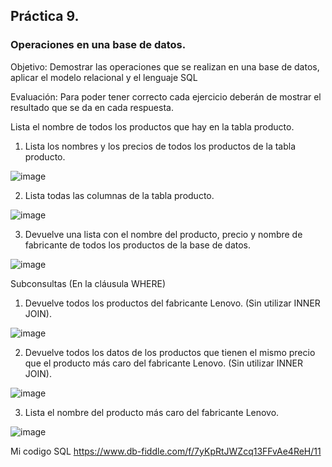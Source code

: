 ## Práctica 9.
### Operaciones en una base de datos.
Objetivo: Demostrar las operaciones que se realizan en una base de datos, aplicar el modelo relacional y el lenguaje SQL

Evaluación: Para poder tener correcto cada ejercicio deberán de mostrar el resultado que se da en cada respuesta.

Lista el nombre de todos los productos que hay en la tabla producto.


1. Lista los nombres y los precios de todos los productos de la tabla producto.


![image](https://user-images.githubusercontent.com/101481188/173170849-b7ad38e2-46c4-4a69-b783-a9d423e719b5.png)


2. Lista todas las columnas de la tabla producto.


![image](https://user-images.githubusercontent.com/101481188/173180610-15af2848-d8a7-4085-8f6c-ef8e5691d559.png)



3. Devuelve una lista con el nombre del producto, precio y nombre de fabricante de
todos los productos de la base de datos.


![image](https://user-images.githubusercontent.com/101481188/173180772-4a5bd930-0692-4690-b6ea-db3d8255750a.png)


Subconsultas (En la cláusula WHERE)
1. Devuelve todos los productos del fabricante Lenovo. (Sin utilizar INNER
JOIN).


![image](https://user-images.githubusercontent.com/101481188/173181027-39d156a6-230b-460e-b21d-f4870c0e7949.png)



2. Devuelve todos los datos de los productos que tienen el mismo precio que el
producto más caro del fabricante Lenovo. (Sin utilizar INNER JOIN).


![image](https://user-images.githubusercontent.com/101481188/173207751-b7746d27-4fce-4bab-aa33-36221bfce909.png)



3. Lista el nombre del producto más caro del fabricante Lenovo.


![image](https://user-images.githubusercontent.com/101481188/173181543-e1847120-566c-4066-a939-e61599e2edfe.png)


Mi codigo SQL  https://www.db-fiddle.com/f/7yKpRtJWZcq13FFvAe4ReH/11
